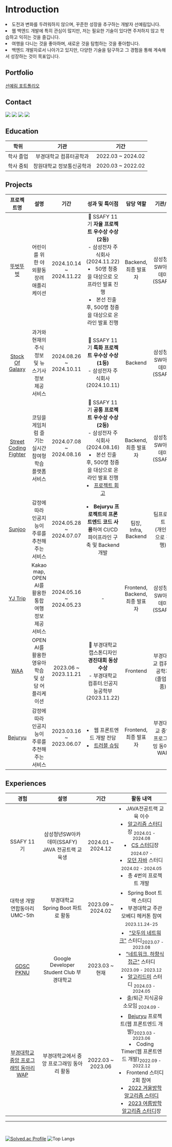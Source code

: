 <div>

<h1> Introduction </h1>
<li>도전과 변화를 두려워하지 않으며, 꾸준한 성장을 추구하는 개발자 선예림입니다.</li>

<li>웹 백엔드 개발에 특히 관심이 많지만, 저는 필요한 기술이 있다면 주저하지 않고 학습하고 익히는 것을 즐깁니다.</li>

<li>여행을 다니는 것을 좋아하며, 새로운 것을 탐험하는 것을 좋아합니다.</li>

<li>백엔드 개발자로서 나아가고 있지만, 다양한 기술을 탐구하고 그 경험을 통해 계속해서 성장하는 것이 목표입니다.</li>

<h2>Portfolio</h2>

[선예림 포트폴리오](https://right-airbus-41b.notion.site/11eb7f99114580cf9210c0d3d7ac62a9?pvs=4)

<h2>Contact</h2>
<a href="https://sunyerim.tistory.com/"><img src="https://img.shields.io/badge/tistory-FF5722?style=flat-square&logo=tistory&logoColor=white"/></a>
<a href="https://velog.io/@yaelim6"><img src="https://img.shields.io/badge/Velog-3DDC84?style=flat-square&logo=Blogger&logoColor=white"/></a>
<a href="mailto:syl1602@naver.com"><img src="https://img.shields.io/badge/Email-D0A9F5?style=flat-square&logo=Naver&logoColor=white&link=mailto:syl1602@naver.com"/></a>
<a href="https://www.instagram.com/yerimeee._"><img src="https://img.shields.io/badge/Instagram-E4405F?style=flat-square&logo=Instagram&logoColor=white"/></a>
<!--[![Anurag's GitHub stats](https://github-readme-stats.vercel.app/api?username=SunYerim&hide_title=true&show_icons=true&include_all_commits=true&disable_animations=true&theme=vue)](https://github.com/anuraghazra/github-readme-stats) [![Solved.ac Profile](http://mazassumnida.wtf/api/v2/generate_badge?boj=yaelim6)](https://solved.ac/yaelim6/) -->


## Education

| **학위** | **기관** | **기간** |
|:----------:|:----------:|:----------:|
| 학사 졸업 | 부경대학교 컴퓨터공학과 | 2022.03 ~ 2024.02 |
| 학사 중퇴 | 창원대학교 정보통신공학과 | 2020.03 ~ 2022.02 |

<h2>Projects</h2>

| **프로젝트명** | **설명** | **기간** | **성과 및 특이점** | **담당 역할** | **기관/팀** |
|:--------------:|:--------:|:--------:|:-----------------:|:-------------:|:-----------:|
| [뚜벗뚜벗](https://github.com/SunYerim/TtubeotTtubeot) | 어린이를 위한 야외활동 장려 애플리케이션| 2024.10.14 ~ 2024.11.22 | 🏅 SSAFY 11기 **자율 프로젝트 우수상 수상(2등)** <br>- 삼성전자 주식회사 (2024.11.22) <li>50명 청중을 대상으로 오프라인 발표 진행</li> <li>본선 진출 후, 500명 청중을 대상으로 온라인 발표 진행</li> |Backend, <br> 최종 발표자| 삼성청년SW아카데미(SSAFY) |
| [Stock Of Galaxy](https://github.com/SunYerim/StockOfGalaxy) | 과거와 현재의 주식 정보 및 뉴스기사 정보 제공 서비스 | 2024.08.26 ~ 2024.10.11 | 🏅 SSAFY 11기 **특화 프로젝트 우수상 수상(1등)** <br>- 삼성전자 주식회사 (2024.10.11) |Backend| 삼성청년SW아카데미(SSAFY) |
| [Street Coding Fighter](https://github.com/SunYerim/Street-Coding-Fighter) | 코딩을 게임처럼 즐기는 실시간 참여형 학습 플랫폼 서비스 | 2024.07.08 ~ 2024.08.16 | 🏅 SSAFY 11기 **공통 프로젝트 우수상 수상(2등)** <br>- 삼성전자 주식회사 (2024.08.16) <li>본선 진출 후, 500명 청중을 대상으로 온라인 발표 진행</li><li>[프로젝트 회고](https://sunyerim.tistory.com/5)</li>|Backend, <br> 최종 발표자| 삼성청년SW아카데미(SSAFY) |
| [Sunjoo](https://github.com/SunjooAI) | 감정에 따라 인공지능이 주류를 추천해주는 서비스 | 2024.05.28 ~ 2024.07.07 | <li> **Bejuryu 프로젝트의 프론트엔드 코드 사용**하여 CI/CD파이프라인 구축 및 Backend 개발</li> | 팀장, Infra, Backend | 팀프로젝트<br>(개인적으로 진행) |
| [YJ Trip](https://github.com/DaftenP/supreme-guide) | Kakao map, OPEN AI를 활용한 통합 여행 정보 제공 서비스 | 2024.05.16 ~ 2024.05.23 | - | Frontend,<br>Backend,<br>최종 발표자| 삼성청년SW아카데미(SSAFY) |
| [WAA](https://github.com/chaesc1/WAAWAAWAA) | OPEN AI를 활용한 영유아 학습 및 상담 어플리케이션 | 2023.06 ~ 2023.11.21 | 🏅 부경대학교 캡스톤디자인 **경진대회 동상 수상** <br>- 부경대학교 컴퓨터.인공지능공학부 (2023.11.22) | Frontend | 부경대학교 컴퓨터공학과<br>(졸업작품) |
| [Bejuryu](https://github.com/pknu-wap/2023_1_WAT_BeJuRyu) | 감정에 따라 인공지능이 주류를 추천해주는 서비스 | 2023.03.16 ~ 2023.06.07 | <li>웹 프론트엔드 개발 전담</li><li>[트러블 슈팅](https://velog.io/@yaelim6/%EA%B0%9C%EB%B0%9C%EC%B9%B4%EC%B9%B4%EC%98%A4-%EC%86%8C%EC%85%9C%EB%A1%9C%EA%B7%B8%EC%9D%B8-%EC%82%BD%EC%A7%88%EC%9D%98-%EC%97%AC%EC%A0%95)</li> | Frontend,<br>최종 발표자 | 부경대학교 중앙 프로그래밍 동아리 WAP |




<h2>Experiences</h2>

| **경험** | **설명** | **기간** | **활동 내역** |
|:--------:|:--------:|:--------:|:-------------:|
| SSAFY 11기 | 삼성청년SW아카데미(SSAFY) JAVA 전공트랙 교육생 | 2024.01 ~ 2024.12 | <li>JAVA전공트랙 교육 이수 </li> <li>[알고리즘 스터디](https://github.com/SunYerim/ssafyAlgorithmStudy)장 <sub>2024.01 - 2024.08</sub></li><li>[CS 스터디](https://github.com/SunYerim/CSStudy)장<sub>2024.07 -</sub></li><li>[모던 자바](https://right-airbus-41b.notion.site/e92a3ff760ab421385f7733e4f109221?pvs=4) 스터디<sub>2024.02 - 2024.05</sub></li> <li>총 4번의 프로젝트 개발</li> |
| 대학생 개발 연합동아리 UMC-5th | 부경대학교 Spring Boot 파트로 활동 | 2023.09 ~ 2024.02 | <li>Spring Boot 트랙 스터디</li><li>부경대학교 주관 모베디 헤커톤 참여<sub>2023.11.24-25</sub></li> |
| [GDSC PKNU](https://github.com/GDSC-PKNU-Official) | Google Developer Student Club 부경대학교 | 2023.03 ~ 현재 | <li>["모두의 네트워크"](https://right-airbus-41b.notion.site/GDSC-b9245289e5444d8293f4c73638daa5dd?pvs=4) 스터디<sub>2023.07 - 2023.08</sub></li><li>["네트워크, 하향식 접근"](https://right-airbus-41b.notion.site/GDSC-045ecce6f37f4477b9a47be18d691b58?pvs=4) 스터디 <sub>2023.09 - 2023.12</sub></li><li>[알고리드미](https://github.com/AlgoLeadMe) 스터디 <sub>2024.03 - 2024.05</sub></li><li>출/퇴근 지식공유 소모임<sub> 2024.09 -</sub></li>|
| [부경대학교 중앙 프로그래밍 동아리 WAP](https://github.com/pknu-wap) | 부경대학교에서 중앙 프로그래밍 동아리 활동 | 2022.03 ~ 2023.06 | <li>[Bejuryu](https://github.com/pknu-wap/2023_1_WAT_BeJuRyu) 프로젝트(웹 프론트엔드 개발)<sub>2023.03 - 2023.06</sub></li><li>Coding Timer(웹 프론트엔드 개발)<sub>2022.09 - 2022.12</sub></li><li>Frontend 스터디 2회 참여</li><li>[2022 겨울방학 알고리즘 스터디](https://discovered-trust-803.notion.site/Python-Algorithm-Study-445a65e9efb943dfbf1d33e365c08b22?pvs=4)</li><li>[2023 여름방학 알고리즘 스터디](https://fearless-fireplant-6fc.notion.site/Algorithm-Study-4e63c013edea494e9a2d72929f6a1f78?pvs=4)장</li> |


</div>

--- 
<br>

[![Solved.ac Profile](http://mazassumnida.wtf/api/v2/generate_badge?boj=yaelim6)](https://solved.ac/yaelim6/)
![Top Langs](https://github-readme-stats.vercel.app/api/top-langs/?username=SunYerim&layout=compact&theme=tokyonight)

<!---
SunYerim/SunYerim is a ✨ special ✨ repository because its `README.md` (this file) appears on your GitHub profile.
You can click the Preview link to take a look at your changes.
--->
